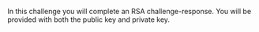In this challenge you will complete an RSA challenge-response.
You will be provided with both the public key and private key.
